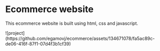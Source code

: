 # Ecommerce website
<p>This ecommerce website is built using html, css and javascript.</p>
![project](https://github.com/egamovj/ecommerce/assets/134671078/fa5ac89c-de06-416f-87f1-07d4f3b1cf39)
